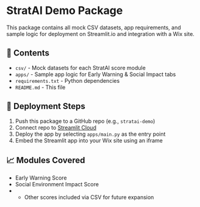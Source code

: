 
# StratAI Demo Package

This package contains all mock CSV datasets, app requirements, and sample logic for deployment on Streamlit.io and integration with a Wix site.

## 📁 Contents

- `csv/` - Mock datasets for each StratAI score module
- `apps/` - Sample app logic for Early Warning & Social Impact tabs
- `requirements.txt` - Python dependencies
- `README.md` - This file

## 🚀 Deployment Steps

1. Push this package to a GitHub repo (e.g., `stratai-demo`)
2. Connect repo to [Streamlit Cloud](https://streamlit.io/cloud)
3. Deploy the app by selecting `apps/main.py` as the entry point
4. Embed the Streamlit app into your Wix site using an iframe

## 📈 Modules Covered

- Early Warning Score
- Social Environment Impact Score
- + Other scores included via CSV for future expansion

